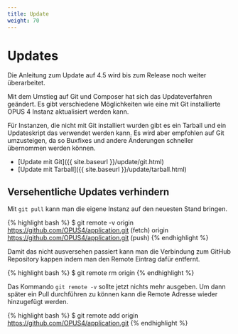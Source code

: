 ```yaml
---
title: Update
weight: 70
---
```


# Updates

<p class="info">
Die Anleitung zum Update auf 4.5 wird bis zum Release noch weiter überarbeitet.
</p>

Mit dem Umstieg auf Git und Composer hat sich das Updateverfahren geändert. Es gibt verschiedene Möglichkeiten wie eine
mit Git installierte OPUS 4 Instanz aktualisiert werden kann.

Für Instanzen, die nicht mit Git installiert wurden gibt es ein Tarball und ein Updateskript das verwendet werden kann.
Es wird aber empfohlen auf Git umzusteigen, da so Buxfixes und andere Änderungen schneller übernommen werden können.

* [Update mit Git]({{ site.baseurl }}/update/git.html)
* [Update mit Tarball]({{ site.baseurl }}/update/tarball.html)

## Versehentliche Updates verhindern

Mit `git pull` kann man die eigene Instanz auf den neuesten Stand bringen.

{% highlight bash %}
$ git remote -v
origin	https://github.com/OPUS4/application.git (fetch)
origin	https://github.com/OPUS4/application.git (push)
{% endhighlight %}

Damit das nicht ausversehen passiert kann man die Verbindung zum GitHub Repository kappen indem man den Remote Eintrag
dafür entfernt.

{% highlight bash %}
$ git remote rm origin
{% endhighlight %}

Das Kommando `git remote -v` sollte jetzt nichts mehr ausgeben. Um dann später ein Pull durchführen zu können kann die
 Remote Adresse wieder hinzugefügt werden.

 {% highlight bash %}
 $ git remote add origin https://github.com/OPUS4/application.git
 {% endhighlight %}


